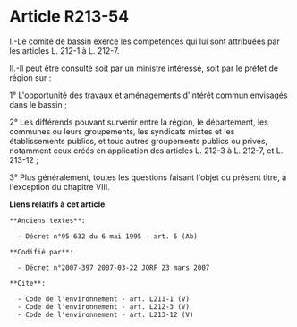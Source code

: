 # Article R213-54

I.-Le comité de bassin exerce les compétences qui lui sont attribuées par les articles L. 212-1 à L. 212-7. 

II.-Il peut être consulté soit par un ministre intéressé, soit par le préfet de région sur : 

1° L'opportunité des travaux et aménagements d'intérêt commun envisagés dans le bassin ; 

2° Les différends pouvant survenir entre la région, le département, les communes ou leurs groupements, les syndicats mixtes
et les établissements publics, et tous autres groupements publics ou privés, notamment ceux créés en application des articles
L. 212-3 à L. 212-7, et L. 213-12 ; 

3° Plus généralement, toutes les questions faisant l'objet du présent titre, à l'exception du chapitre VIII.

**Liens relatifs à cet article**

	**Anciens textes**:

	  - Décret n°95-632 du 6 mai 1995 - art. 5 (Ab)

	**Codifié par**:

	  - Décret n°2007-397 2007-03-22 JORF 23 mars 2007

	**Cite**:

	  - Code de l'environnement - art. L211-1 (V)
	  - Code de l'environnement - art. L212-3 (V)
	  - Code de l'environnement - art. L213-12 (V)
